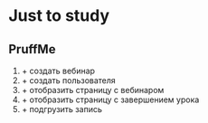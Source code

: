# Just to study

## PruffMe

1. \+ создать вебинар
2. \+ создать пользователя
3. \+ отобразить страницу с вебинаром
4. \+ отобразить страницу с завершением урока
5. \+ подгрузить запись
